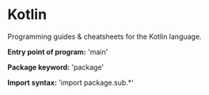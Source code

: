 # Kotlin
Programming guides & cheatsheets for the Kotlin language.

**Entry point of program:** 'main'

**Package keyword:** 'package'

**Import syntax:** 'import package.sub.*'